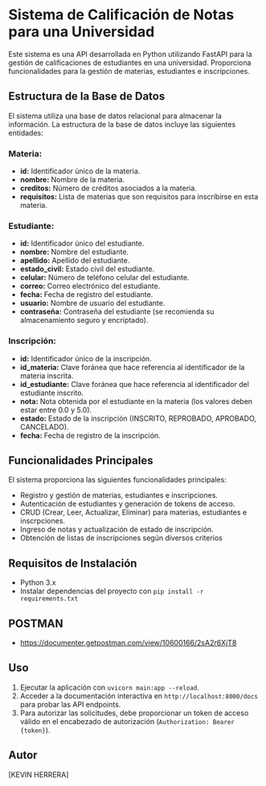 # Sistema de Calificación de Notas para una Universidad

Este sistema es una API desarrollada en Python utilizando FastAPI para la gestión de calificaciones de estudiantes en una universidad. Proporciona funcionalidades para la gestión de materias, estudiantes e inscripciones.

## Estructura de la Base de Datos

El sistema utiliza una base de datos relacional para almacenar la información. La estructura de la base de datos incluye las siguientes entidades:

### Materia:
- **id:** Identificador único de la materia.
- **nombre:** Nombre de la materia.
- **creditos:** Número de créditos asociados a la materia.
- **requisitos:** Lista de materias que son requisitos para inscribirse en esta materia.

### Estudiante:
- **id:** Identificador único del estudiante.
- **nombre:** Nombre del estudiante.
- **apellido:** Apellido del estudiante.
- **estado_civil:** Estado civil del estudiante.
- **celular:** Número de teléfono celular del estudiante.
- **correo:** Correo electrónico del estudiante.
- **fecha:** Fecha de registro del estudiante.
- **usuario:** Nombre de usuario del estudiante.
- **contraseña:** Contraseña del estudiante (se recomienda su almacenamiento seguro y encriptado).

### Inscripción:
- **id:** Identificador único de la inscripción.
- **id_materia:** Clave foránea que hace referencia al identificador de la materia inscrita.
- **id_estudiante:** Clave foránea que hace referencia al identificador del estudiante inscrito.
- **nota:** Nota obtenida por el estudiante en la materia (los valores deben estar entre 0.0 y 5.0).
- **estado:** Estado de la inscripción (INSCRITO, REPROBADO, APROBADO, CANCELADO).
- **fecha:** Fecha de registro de la inscripción.

## Funcionalidades Principales

El sistema proporciona las siguientes funcionalidades principales:

- Registro y gestión de materias, estudiantes e inscripciones.
- Autenticación de estudiantes y generación de tokens de acceso.
- CRUD (Crear, Leer, Actualizar, Eliminar) para materias, estudiantes e inscrpciones.
- Ingreso de notas y actualización de estado de inscripción.
- Obtención de listas de inscripciones según diversos criterios

## Requisitos de Instalación

- Python 3.x
- Instalar dependencias del proyecto con `pip install -r requirements.txt`

## POSTMAN

- https://documenter.getpostman.com/view/10600166/2sA2r6XjT8 

## Uso

1. Ejecutar la aplicación con `uvicorn main:app --reload`.
2. Acceder a la documentación interactiva en `http://localhost:8000/docs` para probar las API endpoints.
3. Para autorizar las solicitudes, debe proporcionar un token de acceso válido en el encabezado de autorización (`Authorization: Bearer {token}`).

## Autor

[KEVIN HERRERA]


